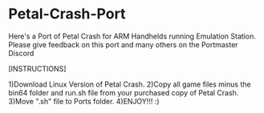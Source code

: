 # Petal-Crash-Port
Here's a Port of Petal Crash for ARM Handhelds running Emulation Station. Please give feedback on this port and many others on the Portmaster Discord

[INSTRUCTIONS]

1)Download Linux Version of Petal Crash.
2)Copy all game files minus the bin64 folder and run.sh file from your purchased copy of Petal Crash.
3)Move ".sh" file to Ports folder.
4)ENJOY!!! :)

